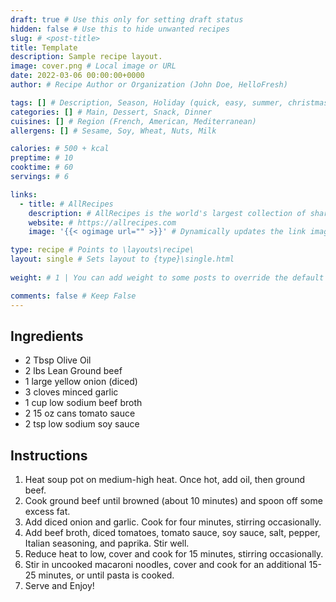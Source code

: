 ```yaml
---
draft: true # Use this only for setting draft status
hidden: false # Use this to hide unwanted recipes
slug: # <post-title>
title: Template
description: Sample recipe layout.
image: cover.png # Local image or URL
date: 2022-03-06 00:00:00+0000
author: # Recipe Author or Organization (John Doe, HelloFresh)

tags: [] # Description, Season, Holiday (quick, easy, summer, christmas)
categories: [] # Main, Dessert, Snack, Dinner
cuisines: [] # Region (French, American, Mediterranean)
allergens: [] # Sesame, Soy, Wheat, Nuts, Milk

calories: # 500 + kcal
preptime: # 10
cooktime: # 60
servings: # 6

links:
  - title: # AllRecipes
    description: # AllRecipes is the world's largest collection of shareable recipes
    website: # https://allrecipes.com
    image: '{{< ogimage url="" >}}' # Dynamically updates the link image based on the website above

type: recipe # Points to \layouts\recipe\
layout: single # Sets layout to {type}\single.html
 
weight: # 1 | You can add weight to some posts to override the default sorting (date descending)

comments: false # Keep False
---
```


## Ingredients
  - 2 Tbsp Olive Oil
  - 2 lbs Lean Ground beef
  - 1 large yellow onion (diced)
  - 3 cloves minced garlic
  - 1 cup low sodium beef broth
  - 2 15 oz cans tomato sauce
  - 2 tsp low sodium soy sauce

## Instructions
1. Heat soup pot on medium-high heat. Once hot, add oil, then ground beef.
2. Cook ground beef until browned (about 10 minutes) and spoon off some excess fat.
3. Add diced onion and garlic. Cook for four minutes, stirring occasionally.
4. Add beef broth, diced tomatoes, tomato sauce, soy sauce, salt, pepper, Italian seasoning, and paprika. Stir well.
5. Reduce heat to low, cover and cook for 15 minutes, stirring occasionally.
6. Stir in uncooked macaroni noodles, cover and cook for an additional 15-25 minutes, or until pasta is cooked.
7. Serve and Enjoy!